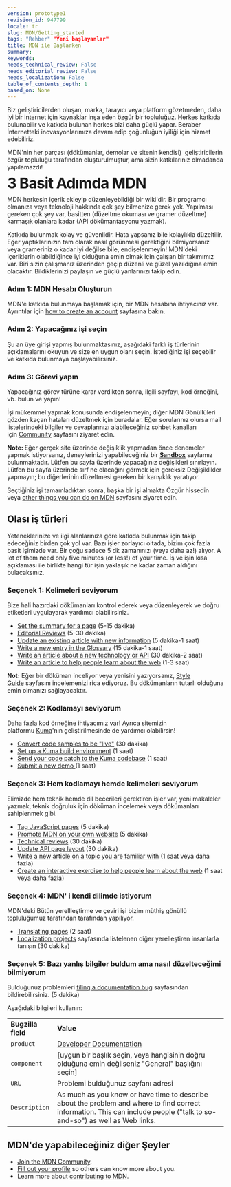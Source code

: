```yaml
---
version: prototype1
revision_id: 947799
locale: tr
slug: MDN/Getting_started
tags: "Rehber" "Yeni başlayanlar"
title: MDN ile Başlarken
summary: 
keywords: 
needs_technical_review: False
needs_editorial_review: False
needs_localization: False
table_of_contents_depth: 1
based_on: None
---
```

<p id="What_is_MDN.3F">Biz geliştiricilerden oluşan, marka, tarayıcı veya platform gözetmeden,&nbsp;daha iyi bir internet için kaynaklar inşa eden özgür&nbsp;bir topluluğuz. Herkes katkıda bulunabilir ve katkıda bulunan herkes bizi daha güçlü yapar. Beraber İnternetteki inovasyonlarımıza devam edip çoğunluğun iyiliği için&nbsp;hizmet edebiliriz.</p>

<p>MDN'nin her parçası (dökümanlar, demolar ve sitenin kendisi) &nbsp;geliştiricilerin özgür topluluğu tarafından oluşturulmuştur, ama sizin&nbsp;katkılarınız olmadanda yapılamazdı!</p>

<p><strong style="font-size:2.142857142857143rem; font-weight:700; letter-spacing:-1px; line-height:30px">3 Basit&nbsp;Adımda&nbsp;MDN</strong></p>

<p><span class="seoSummary">MDN herkesin içerik ekleyip düzenleyebildiği bir wiki'dir.&nbsp;Bir programcı olmanıza veya teknoloji hakkında çok şey bilmenize gerek yok. Yapılması gereken çok şey var, basitten&nbsp;(düzeltme okuması ve gramer düzeltme) karmaşık olanlara kadar&nbsp;(API dökümantasyonu yazmak).</span></p>

<p>Katkıda bulunmak kolay ve güvenlidir. Hata yapsanız bile kolaylıkla düzeltilir. Eğer yaptıklarınızın tam olarak&nbsp;nasıl görünmesi gerektiğini bilmiyorsanız veya grameriniz o kadar iyi değilse bile, endişelenmeyin!&nbsp;MDN'deki içeriklerin olabildiğince iyi olduğuna emin olmak için çalışan bir takımımız var. Biri sizin çalışmanız üzerinden geçip düzenli ve güzel yazıldığına emin olacaktır. Bildiklerinizi paylaşın ve güçlü yanlarınızı&nbsp;takip edin.</p>

<h3 id="Adım_1_MDN_Hesabı_Oluşturun">Adım 1: MDN Hesabı Oluşturun</h3>

<p>MDN'e katkıda bulunmaya başlamak için, bir MDN hesabına ihtiyacınız var. Ayrıntılar için&nbsp;<a href="/en-US/docs/MDN/Contribute/Howto/Create_an_MDN_account">how to create an account</a>&nbsp;sayfasına bakın.</p>

<h3 id="Adım_2_Yapacağınız_iyi_seçin">Adım 2: Yapacağınız işi&nbsp;seçin</h3>

<p>Şu an üye girişi yapmış bulunmaktasınız, aşağıdaki farklı iş&nbsp;türlerinin açıklamalarını okuyun ve size en uygun olanı seçin.&nbsp;İstediğiniz işi seçebilir ve katkıda bulunmaya başlayabilirsiniz.</p>

<h3 id="Adım_3_Görevi_yapın">Adım&nbsp;3: Görevi yapın</h3>

<p>Yapacağınız görev türüne karar verdikten sonra, ilgili sayfayı, kod örneğini, vb. bulun&nbsp;ve yapın!</p>

<p>İşi mükemmel yapmak konusunda endişelenmeyin; diğer MDN Gönüllüleri gözden kaçan hataları düzeltmek için buradalar. Eğer sorularınız olursa mail listelerindeki bilgiler ve cevaplarınızı&nbsp;alabileceğiniz sohbet kanalları için&nbsp;<a href="/en-US/docs/MDN/Community">Community</a>&nbsp;sayfasını ziyaret edin.</p>

<div class="note">
<p><strong>Note: </strong>Eğer gerçek site üzerinde değişiklik yapmadan önce denemeler yapmak istiyorsanız, deneylerinizi yapabileceğiniz bir&nbsp;<strong><a href="/en-US/docs/Sandbox">Sandbox</a></strong> sayfamız bulunmaktadır. Lütfen bu sayfa üzerinde yapacağınız değişikleri sınırlayın. Lütfen bu sayfa üzerinde sırf ne olacağını görmek için gereksiz Değişiklikler yapmayın; bu diğerlerinin düzeltmesi gereken bir karışıklık yaratıyor.</p>
</div>

<p>Seçtiğiniz işi tamamladıktan sonra, başka bir işi almakta Özgür hissedin veya&nbsp;<a href="#Other_things_you_can_do_on_MDN">other things you can do on MDN</a>&nbsp;sayfasını ziyaret edin.</p>

<h2 id="Olası_iş_türleri">Olası iş türleri</h2>

<p>Yeteneklerinize ve ilgi alanlarınıza göre katkıda bulunmak için takip edeceğiniz birden çok yol var.&nbsp;Bazı işler zorlayıcı oltada, bizim çok fazla basit işimizde var. Bir çoğu sadece 5 dk zamanınızı (veya daha az!)&nbsp;alıyor.&nbsp;A lot of them need only five minutes (or less!) of your time. İş ve işin kısa açıklaması ile birlikte hangi tür işin&nbsp;yaklaşık ne kadar zaman aldığını bulacaksınız.</p>

<h3 id="Seçenek_1_Kelimeleri_seviyorum">Seçenek&nbsp;1: Kelimeleri seviyorum</h3>

<p>Bize hali hazırdaki dökümanları kontrol ederek veya düzenleyerek ve doğru etiketleri uygulayarak yardımcı olabilirsiniz.</p>

<ul>
 <li><a href="/en-US/docs/MDN/Contribute/Howto/Set_the_summary_for_a_page">Set the summary for a page</a> (5-15 dakika)</li>
 <li><a href="/en-US/docs/MDN/Contribute/Howto/Do_an_editorial_review">Editorial Reviews</a> (5–30 dakika)</li>
 <li><a href="/en-US/docs/MDN/User_guide/Writing#Editing_an_existing_page">Update an existing article with new information</a> (5 dakika-1 saat)</li>
 <li><a href="/en-US/docs/Project:MDN/Contributing/How_to/Write_a_new_entry_in_the_Glossary">Write a new entry in the Glossary</a> (15 dakika-1 saat)</li>
 <li><a href="/en-US/docs/MDN/User_guide/Writing#Adding_a_new_page">Write an article about a new technology or API</a> (30 dakika-2 saat)</li>
 <li><a href="/en-US/docs/Project:MDN/Contributing/How_to/Write_an_article_to_help_learning_the_web">Write an article to help people learn about the web</a> (1-3 saat)</li>
</ul>

<div class="note"><strong>Not:</strong>&nbsp;Eğer bir döküman inceliyor veya yenisini yazıyorsanız,&nbsp;<a href="/en-US/docs/MDN/Contribute/Content/Style_guide">Style Guide</a>&nbsp;sayfasını incelemenizi rica ediyoruz. Bu dökümanların tutarlı olduğuna emin olmanızı sağlayacaktır.</div>

<h3 id="Seçenek_2_Kodlamayı_seviyorum">Seçenek 2: Kodlamayı seviyorum</h3>

<p>Daha fazla kod örneğine ihtiyacımız var! Ayrıca sitemizin platformu&nbsp;<a href="https://developer.mozilla.org/en-US/docs/Project:MDN/Kuma" style="text-decoration: underline;">Kuma</a>'nın&nbsp;geliştirilmesinde de yardımcı olabilirsin!</p>

<ul>
 <li><a href="/en-US/docs/MDN/Contribute/Howto/Convert_code_samples_to_be_live">Convert code samples to be "live"</a> (30 dakika)</li>
 <li><a href="https://kuma.readthedocs.org/en/latest/installation-vagrant.html">Set up a Kuma build environment</a> (1 saat)</li>
 <li><a href="https://github.com/mozilla/kuma#readme">Send your code patch to the Kuma codebase</a> (1 saat)</li>
 <li><a href="https://developer.mozilla.org/en-US/demos/submit">Submit a new demo </a>(1 saat)</li>
</ul>

<h3 id="Seçenek_3_Hem_kodlamayı_hemde_kelimeleri_seviyorum">Seçenek 3: Hem kodlamayı hemde kelimeleri seviyorum</h3>

<p>Elimizde hem teknik hemde dil becerileri gerektiren işler var, yeni makaleler yazmak, teknik doğruluk için döküman incelemek veya dökümanları sahiplenmek gibi.</p>

<ul>
 <li><a href="/en-US/docs/MDN/Contribute/Howto/Tag_JavaScript_pages">Tag JavaScript pages</a> (5 dakika)</li>
 <li><a href="/en-US/docs/MDN/Promote">Promote MDN on your own website</a> (5 dakika)</li>
 <li><a href="/en-US/docs/MDN/Contribute/Howto/Do_a_technical_review">Technical reviews</a> (30 dakika)</li>
 <li><a href="/en-US/docs/MDN/Contribute/Howto/Update_API_page_layout">Update API page layout</a> (30 dakika)</li>
 <li><a href="/en-US/docs/MDN/Contribute/Creating_and_editing_pages#Creating_a_new_page">Write a new article on a topic you are familiar with</a> (1 saat veya daha fazla)</li>
 <li><a href="/en-US/docs/MDN/Contribute/Howto/Create_an_interactive_exercise_to_help_learning_the_web">Create an interactive exercise to help people learn about the web</a> (1 saat veya daha fazla)</li>
</ul>

<h3 id="Seçenek_4_MDN'_i_kendi_dilimde_istiyorum">Seçenek&nbsp;4: MDN' i kendi dilimde istiyorum</h3>

<p>MDN'deki Bütün yerellleştirme ve çeviri işi bizim müthiş gönüllü topluluğumuz tarafından&nbsp;tarafından yapılıyor.</p>

<ul>
 <li><a href="/en-US/docs/MDN/Contribute/Localize/Translating_pages">Translating pages</a> (2 saat)</li>
 <li><a href="/en-US/docs/MDN/Contribute/Localize/Localization_projects">Localization projects</a>&nbsp;sayfasında listelenen diğer yerelleştiren insanlarla tanışın (30 dakika)</li>
</ul>

<h3 id="Seçenek_5_Bazı_yanlış_bilgiler_buldum_ama_nasıl_düzelteceğimi_bilmiyorum">Seçenek&nbsp;5: Bazı yanlış bilgiler buldum ama nasıl düzelteceğimi bilmiyorum</h3>

<p>Bulduğunuz problemleri&nbsp;<a class="external" href="https://bugzilla.mozilla.org/enter_bug.cgi?product=Mozilla%20Developer%20Network">filing a documentation bug</a>&nbsp;sayfasından bildirebilirsiniz. (5 dakika)</p>

<p>Aşağıdaki bilgileri kullanın:</p>

<table class="standard-table">
 <tbody>
  <tr>
   <td><strong>Bugzilla field</strong></td>
   <td><strong>Value</strong></td>
  </tr>
  <tr>
   <td><code>product</code></td>
   <td><a href="https://bugzilla.mozilla.org/enter_bug.cgi?product=Developer+Documentation">Developer Documentation</a></td>
  </tr>
  <tr>
   <td><code>component</code></td>
   <td>[uygun bir başlık seçin, veya hangisinin doğru olduğuna emin değilseniz "General" başlığını seçin]</td>
  </tr>
  <tr>
   <td><code>URL</code></td>
   <td>Problemi bulduğunuz sayfanı adresi</td>
  </tr>
  <tr>
   <td><code>Description</code></td>
   <td>As much as you know or have time to describe about the problem and where to find correct information. This can include people ("talk to so-and-so") as well as Web links.</td>
  </tr>
 </tbody>
</table>

<h2 id="MDN'de_yapabileceğiniz_diğer_Şeyler">MDN'de yapabileceğiniz diğer Şeyler</h2>

<ul>
 <li><a href="/en-US/docs/Project:Community">Join the MDN Community</a>.</li>
 <li><a href="/en-US/profile">Fill out your profile</a> so others can know more about you.</li>
 <li>Learn more about <a href="/en-US/docs/MDN/Contribute">contributing to MDN</a>.</li>
</ul>

